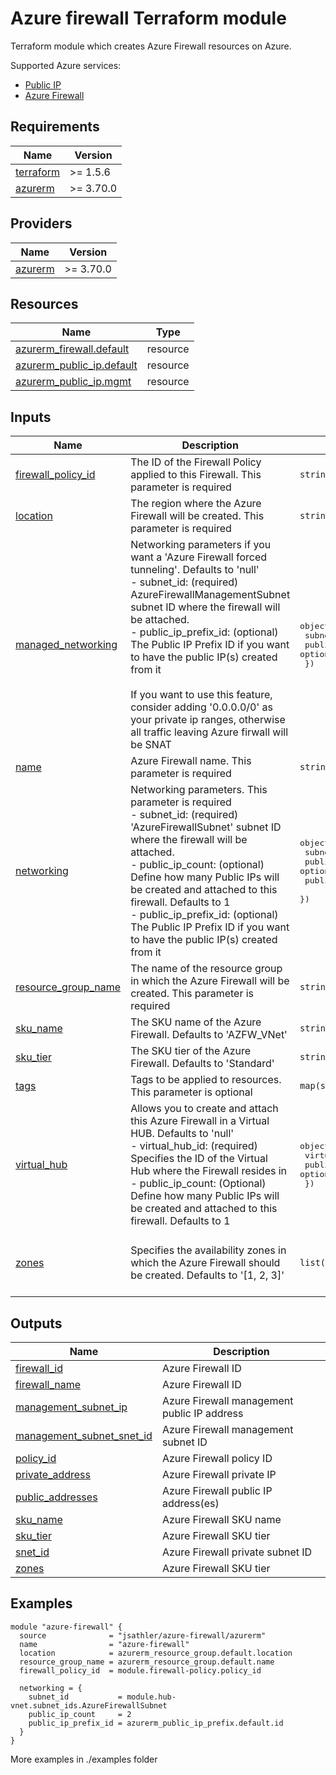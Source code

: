 <!-- BEGIN_TF_DOCS -->
# Azure firewall Terraform module

Terraform module which creates Azure Firewall resources on Azure.

Supported Azure services:

* [Public IP](https://learn.microsoft.com/en-us/azure/virtual-network/ip-services/public-ip-addresses)
* [Azure Firewall](https://learn.microsoft.com/en-us/azure/firewall/overview)

## Requirements

| Name | Version |
|------|---------|
| <a name="requirement_terraform"></a> [terraform](#requirement\_terraform) | >= 1.5.6 |
| <a name="requirement_azurerm"></a> [azurerm](#requirement\_azurerm) | >= 3.70.0 |

## Providers

| Name | Version |
|------|---------|
| <a name="provider_azurerm"></a> [azurerm](#provider\_azurerm) | >= 3.70.0 |

## Resources

| Name | Type |
|------|------|
| [azurerm_firewall.default](https://registry.terraform.io/providers/hashicorp/azurerm/latest/docs/resources/firewall) | resource |
| [azurerm_public_ip.default](https://registry.terraform.io/providers/hashicorp/azurerm/latest/docs/resources/public_ip) | resource |
| [azurerm_public_ip.mgmt](https://registry.terraform.io/providers/hashicorp/azurerm/latest/docs/resources/public_ip) | resource |

## Inputs

| Name | Description | Type | Default | Required |
|------|-------------|------|---------|:--------:|
| <a name="input_firewall_policy_id"></a> [firewall\_policy\_id](#input\_firewall\_policy\_id) | The ID of the Firewall Policy applied to this Firewall. This parameter is required | `string` | n/a | yes |
| <a name="input_location"></a> [location](#input\_location) | The region where the Azure Firewall will be created. This parameter is required | `string` | `"northeurope"` | no |
| <a name="input_managed_networking"></a> [managed\_networking](#input\_managed\_networking) | Networking parameters if you want a 'Azure Firewall forced tunneling'. Defaults to 'null'<br>  - subnet\_id:           (required) AzureFirewallManagementSubnet subnet ID where the firewall will be attached. <br>  - public\_ip\_prefix\_id: (optional) The Public IP Prefix ID if you want to have the public IP(s) created from it<br><br>  If you want to use this feature, consider adding '0.0.0.0/0' as your private ip ranges, otherwise all traffic leaving Azure firwall will be SNAT | <pre>object({<br>    subnet_id           = string<br>    public_ip_prefix_id = optional(string, null)<br>  })</pre> | `null` | no |
| <a name="input_name"></a> [name](#input\_name) | Azure Firewall name. This parameter is required | `string` | n/a | yes |
| <a name="input_networking"></a> [networking](#input\_networking) | Networking parameters. This parameter is required<br>  - subnet\_id:           (required) 'AzureFirewallSubnet' subnet ID where the firewall will be attached.<br>  - public\_ip\_count:     (optional) Define how many Public IPs will be created and attached to this firewall. Defaults to 1<br>  - public\_ip\_prefix\_id: (optional) The Public IP Prefix ID if you want to have the public IP(s) created from it | <pre>object({<br>    subnet_id           = string<br>    public_ip_count     = optional(number, 1)<br>    public_ip_prefix_id = optional(string, null)<br>  })</pre> | n/a | yes |
| <a name="input_resource_group_name"></a> [resource\_group\_name](#input\_resource\_group\_name) | The name of the resource group in which the Azure Firewall will be created. This parameter is required | `string` | n/a | yes |
| <a name="input_sku_name"></a> [sku\_name](#input\_sku\_name) | The SKU name of the Azure Firewall. Defaults to 'AZFW\_VNet' | `string` | `"AZFW_VNet"` | no |
| <a name="input_sku_tier"></a> [sku\_tier](#input\_sku\_tier) | The SKU tier of the Azure Firewall. Defaults to 'Standard' | `string` | `"Standard"` | no |
| <a name="input_tags"></a> [tags](#input\_tags) | Tags to be applied to resources. This parameter is optional | `map(string)` | `null` | no |
| <a name="input_virtual_hub"></a> [virtual\_hub](#input\_virtual\_hub) | Allows you to create and attach this Azure Firewall in a Virtual HUB. Defaults to 'null'<br>  - virtual\_hub\_id:   (required) Specifies the ID of the Virtual Hub where the Firewall resides in<br>  - public\_ip\_count:  (Optional) Define how many Public IPs will be created and attached to this firewall. Defaults to 1 | <pre>object({<br>    virtual_hub_id  = string<br>    public_ip_count = optional(number, 1)<br>  })</pre> | `null` | no |
| <a name="input_zones"></a> [zones](#input\_zones) | Specifies the availability zones in which the Azure Firewall should be created. Defaults to '[1, 2, 3]' | `list(string)` | <pre>[<br>  1,<br>  2,<br>  3<br>]</pre> | no |

## Outputs

| Name | Description |
|------|-------------|
| <a name="output_firewall_id"></a> [firewall\_id](#output\_firewall\_id) | Azure Firewall ID |
| <a name="output_firewall_name"></a> [firewall\_name](#output\_firewall\_name) | Azure Firewall ID |
| <a name="output_management_subnet_ip"></a> [management\_subnet\_ip](#output\_management\_subnet\_ip) | Azure Firewall management public IP address |
| <a name="output_management_subnet_snet_id"></a> [management\_subnet\_snet\_id](#output\_management\_subnet\_snet\_id) | Azure Firewall management subnet ID |
| <a name="output_policy_id"></a> [policy\_id](#output\_policy\_id) | Azure Firewall policy ID |
| <a name="output_private_address"></a> [private\_address](#output\_private\_address) | Azure Firewall private IP |
| <a name="output_public_addresses"></a> [public\_addresses](#output\_public\_addresses) | Azure Firewall public IP address(es) |
| <a name="output_sku_name"></a> [sku\_name](#output\_sku\_name) | Azure Firewall SKU name |
| <a name="output_sku_tier"></a> [sku\_tier](#output\_sku\_tier) | Azure Firewall SKU tier |
| <a name="output_snet_id"></a> [snet\_id](#output\_snet\_id) | Azure Firewall private subnet ID |
| <a name="output_zones"></a> [zones](#output\_zones) | Azure Firewall SKU tier |

## Examples
```hcl
module "azure-firewall" {
  source              = "jsathler/azure-firewall/azurerm"
  name                = "azure-firewall"
  location            = azurerm_resource_group.default.location
  resource_group_name = azurerm_resource_group.default.name
  firewall_policy_id  = module.firewall-policy.policy_id

  networking = {
    subnet_id           = module.hub-vnet.subnet_ids.AzureFirewallSubnet
    public_ip_count     = 2
    public_ip_prefix_id = azurerm_public_ip_prefix.default.id
  }
}
```
More examples in ./examples folder
<!-- END_TF_DOCS -->